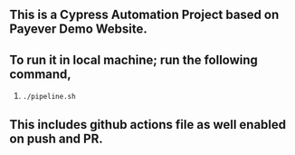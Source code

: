 ## This is a Cypress Automation Project based on Payever Demo Website.

## To run it in local machine; run the following command,

1. `./pipeline.sh`

## This includes github actions file as well enabled on push and PR.